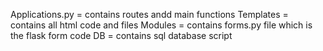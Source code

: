 Applications.py = contains routes andd main functions
Templates = contains all html code and files
Modules = contains forms.py file which is the flask form code
DB = contains sql database script
